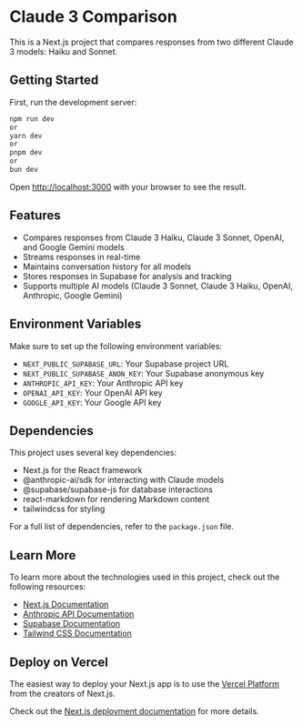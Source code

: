 # Claude 3 Comparison

This is a Next.js project that compares responses from two different Claude 3 models: Haiku and Sonnet.

## Getting Started

First, run the development server:


```bash
npm run dev
or
yarn dev
or
pnpm dev
or
bun dev
```



Open [http://localhost:3000](http://localhost:3000) with your browser to see the result.

## Features

- Compares responses from Claude 3 Haiku, Claude 3 Sonnet, OpenAI, and Google Gemini models
- Streams responses in real-time
- Maintains conversation history for all models
- Stores responses in Supabase for analysis and tracking
- Supports multiple AI models (Claude 3 Sonnet, Claude 3 Haiku, OpenAI, Anthropic, Google Gemini)

## Environment Variables

Make sure to set up the following environment variables:

- `NEXT_PUBLIC_SUPABASE_URL`: Your Supabase project URL
- `NEXT_PUBLIC_SUPABASE_ANON_KEY`: Your Supabase anonymous key
- `ANTHROPIC_API_KEY`: Your Anthropic API key
- `OPENAI_API_KEY`: Your OpenAI API key
- `GOOGLE_API_KEY`: Your Google API key

## Dependencies

This project uses several key dependencies:

- Next.js for the React framework
- @anthropic-ai/sdk for interacting with Claude models
- @supabase/supabase-js for database interactions
- react-markdown for rendering Markdown content
- tailwindcss for styling

For a full list of dependencies, refer to the `package.json` file.

## Learn More

To learn more about the technologies used in this project, check out the following resources:

- [Next.js Documentation](https://nextjs.org/docs)
- [Anthropic API Documentation](https://docs.anthropic.com)
- [Supabase Documentation](https://supabase.io/docs)
- [Tailwind CSS Documentation](https://tailwindcss.com/docs)

## Deploy on Vercel

The easiest way to deploy your Next.js app is to use the [Vercel Platform](https://vercel.com/new?utm_medium=default-template&filter=next.js&utm_source=create-next-app&utm_campaign=create-next-app-readme) from the creators of Next.js.

Check out the [Next.js deployment documentation](https://nextjs.org/docs/deployment) for more details.